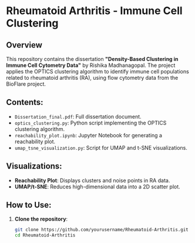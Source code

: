 # Rheumatoid Arthritis - Immune Cell Clustering

## Overview
This repository contains the dissertation **"Density-Based Clustering in Immune Cell Cytometry Data"** by Rishika Madhanagopal. The project applies the OPTICS clustering algorithm to identify immune cell populations related to rheumatoid arthritis (RA), using flow cytometry data from the BioFlare project.

## Contents:
- `Dissertation_final.pdf`: Full dissertation document.
- `optics_clustering.py`: Python script implementing the OPTICS clustering algorithm.
- `reachability_plot.ipynb`: Jupyter Notebook for generating a reachability plot.
- `umap_tsne_visualization.py`: Script for UMAP and t-SNE visualizations.

## Visualizations:
- **Reachability Plot**: Displays clusters and noise points in RA data.
- **UMAP/t-SNE**: Reduces high-dimensional data into a 2D scatter plot.

## How to Use:
1. **Clone the repository**:
   ```bash
   git clone https://github.com/yourusername/Rheumatoid-Arthritis.git
   cd Rheumatoid-Arthritis
